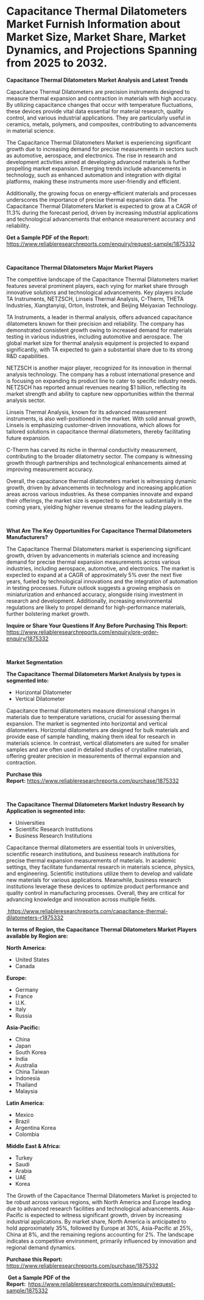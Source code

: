 <p><h1>Capacitance Thermal Dilatometers Market Furnish Information about Market Size, Market Share, Market Dynamics, and Projections Spanning from 2025 to 2032.</h1></p><p><strong>Capacitance Thermal Dilatometers Market Analysis and Latest Trends</strong></p>
<p><p>Capacitance Thermal Dilatometers are precision instruments designed to measure thermal expansion and contraction in materials with high accuracy. By utilizing capacitance changes that occur with temperature fluctuations, these devices provide vital data essential for material research, quality control, and various industrial applications. They are particularly useful in ceramics, metals, polymers, and composites, contributing to advancements in material science.</p><p>The Capacitance Thermal Dilatometers Market is experiencing significant growth due to increasing demand for precise measurements in sectors such as automotive, aerospace, and electronics. The rise in research and development activities aimed at developing advanced materials is further propelling market expansion. Emerging trends include advancements in technology, such as enhanced automation and integration with digital platforms, making these instruments more user-friendly and efficient.</p><p>Additionally, the growing focus on energy-efficient materials and processes underscores the importance of precise thermal expansion data. The Capacitance Thermal Dilatometers Market is expected to grow at a CAGR of 11.3% during the forecast period, driven by increasing industrial applications and technological advancements that enhance measurement accuracy and reliability.</p></p>
<p><strong>Get a Sample PDF of the Report:&nbsp;</strong> <a href="https://www.reliableresearchreports.com/enquiry/request-sample/1875332?utm_campaign=10&utm_medium=2&utm_source=Github&utm_content=ia&utm_term=12042025&utm_id=capacitance-thermal-dilatometers">https://www.reliableresearchreports.com/enquiry/request-sample/1875332</a></p>
<p>&nbsp;</p>
<p><strong>Capacitance Thermal Dilatometers Major Market Players</strong></p>
<p><p>The competitive landscape of the Capacitance Thermal Dilatometers market features several prominent players, each vying for market share through innovative solutions and technological advancements. Key players include TA Instruments, NETZSCH, Linseis Thermal Analysis, C-Therm, THETA Industries, Xiangtanyiqi, Orton, Instrotek, and Beijing Meiyaxian Technology.</p><p>TA Instruments, a leader in thermal analysis, offers advanced capacitance dilatometers known for their precision and reliability. The company has demonstrated consistent growth owing to increased demand for materials testing in various industries, including automotive and aerospace. The global market size for thermal analysis equipment is projected to expand significantly, with TA expected to gain a substantial share due to its strong R&D capabilities.</p><p>NETZSCH is another major player, recognized for its innovation in thermal analysis technology. The company has a robust international presence and is focusing on expanding its product line to cater to specific industry needs. NETZSCH has reported annual revenues nearing $1 billion, reflecting its market strength and ability to capture new opportunities within the thermal analysis sector.</p><p>Linseis Thermal Analysis, known for its advanced measurement instruments, is also well-positioned in the market. With solid annual growth, Linseis is emphasizing customer-driven innovations, which allows for tailored solutions in capacitance thermal dilatometers, thereby facilitating future expansion.</p><p>C-Therm has carved its niche in thermal conductivity measurement, contributing to the broader dilatometry sector. The company is witnessing growth through partnerships and technological enhancements aimed at improving measurement accuracy.</p><p>Overall, the capacitance thermal dilatometers market is witnessing dynamic growth, driven by advancements in technology and increasing application areas across various industries. As these companies innovate and expand their offerings, the market size is expected to enhance substantially in the coming years, yielding higher revenue streams for the leading players.</p></p>
<p>&nbsp;</p>
<p><strong>What Are The Key Opportunities For Capacitance Thermal Dilatometers Manufacturers?</strong></p>
<p><p>The Capacitance Thermal Dilatometers market is experiencing significant growth, driven by advancements in materials science and increasing demand for precise thermal expansion measurements across various industries, including aerospace, automotive, and electronics. The market is expected to expand at a CAGR of approximately 5% over the next five years, fueled by technological innovations and the integration of automation in testing processes. Future outlook suggests a growing emphasis on miniaturization and enhanced accuracy, alongside rising investment in research and development. Additionally, increasing environmental regulations are likely to propel demand for high-performance materials, further bolstering market growth.</p></p>
<p><strong>Inquire or Share Your Questions If Any Before Purchasing This Report:</strong> <a href="https://www.reliableresearchreports.com/enquiry/pre-order-enquiry/1875332?utm_campaign=10&utm_medium=2&utm_source=Github&utm_content=ia&utm_term=12042025&utm_id=capacitance-thermal-dilatometers">https://www.reliableresearchreports.com/enquiry/pre-order-enquiry/1875332</a></p>
<p>&nbsp;</p>
<p><strong>Market Segmentation</strong></p>
<p><strong>The Capacitance Thermal Dilatometers Market Analysis by types is segmented into:</strong></p>
<p><ul><li>Horizontal Dilatometer</li><li>Vertical Dilatometer</li></ul></p>
<p><p>Capacitance thermal dilatometers measure dimensional changes in materials due to temperature variations, crucial for assessing thermal expansion. The market is segmented into horizontal and vertical dilatometers. Horizontal dilatometers are designed for bulk materials and provide ease of sample handling, making them ideal for research in materials science. In contrast, vertical dilatometers are suited for smaller samples and are often used in detailed studies of crystalline materials, offering greater precision in measurements of thermal expansion and contraction.</p></p>
<p><strong>Purchase this Report:&nbsp;</strong><a href="https://www.reliableresearchreports.com/purchase/1875332?utm_campaign=10&utm_medium=2&utm_source=Github&utm_content=ia&utm_term=12042025&utm_id=capacitance-thermal-dilatometers">https://www.reliableresearchreports.com/purchase/1875332</a></p>
<p>&nbsp;</p>
<p><strong>The Capacitance Thermal Dilatometers Market Industry Research by Application is segmented into:</strong></p>
<p><ul><li>Universities</li><li>Scientific Research Institutions</li><li>Business Research Institutions</li></ul></p>
<p><p>Capacitance thermal dilatometers are essential tools in universities, scientific research institutions, and business research institutions for precise thermal expansion measurements of materials. In academic settings, they facilitate fundamental research in materials science, physics, and engineering. Scientific institutions utilize them to develop and validate new materials for various applications. Meanwhile, business research institutions leverage these devices to optimize product performance and quality control in manufacturing processes. Overall, they are critical for advancing knowledge and innovation across multiple fields.</p></p>
<p><a href="https://www.reliableresearchreports.com/capacitance-thermal-dilatometers-r1875332?utm_campaign=10&utm_medium=2&utm_source=Github&utm_content=ia&utm_term=12042025&utm_id=capacitance-thermal-dilatometers">&nbsp;https://www.reliableresearchreports.com/capacitance-thermal-dilatometers-r1875332</a></p>
<p><strong>In terms of Region, the Capacitance Thermal Dilatometers Market Players available by Region are:</strong></p>
<p>
    <p> <strong> North America: </strong>
        <ul>
            <li>United States</li>
            <li>Canada</li>
        </ul>
        </p> 
    <p> <strong> Europe: </strong>
        <ul>
            <li>Germany</li>
            <li>France</li>
            <li>U.K.</li>
            <li>Italy</li>
            <li>Russia</li>
        </ul>
        </p> 
    <p> <strong> Asia-Pacific: </strong>
        <ul>
            <li>China</li>
            <li>Japan</li>
            <li>South Korea</li>
            <li>India</li>
            <li>Australia</li>
            <li>China Taiwan</li>
            <li>Indonesia</li>
            <li>Thailand</li>
            <li>Malaysia</li>
        </ul>
        </p> 
    <p> <strong> Latin America: </strong>
        <ul>
            <li>Mexico</li>
            <li>Brazil</li>
            <li>Argentina Korea</li>
            <li>Colombia</li>
        </ul>
        </p> 
    <p> <strong> Middle East & Africa: </strong>
        <ul>
            <li>Turkey</li>
            <li>Saudi</li>
            <li>Arabia</li>
            <li>UAE</li>
            <li>Korea</li>
        </ul>
    </p>
    </p>
<p><p>The Growth of the Capacitance Thermal Dilatometers Market is projected to be robust across various regions, with North America and Europe leading due to advanced research facilities and technological advancements. Asia-Pacific is expected to witness significant growth, driven by increasing industrial applications. By market share, North America is anticipated to hold approximately 35%, followed by Europe at 30%, Asia-Pacific at 25%, China at 8%, and the remaining regions accounting for 2%. The landscape indicates a competitive environment, primarily influenced by innovation and regional demand dynamics.</p></p>
<p><strong>Purchase this Report: </strong><a href="https://www.reliableresearchreports.com/purchase/1875332?utm_campaign=10&utm_medium=2&utm_source=Github&utm_content=ia&utm_term=12042025&utm_id=capacitance-thermal-dilatometers">https://www.reliableresearchreports.com/purchase/1875332</a></p>
<p>&nbsp;<strong>Get a Sample PDF of the Report:&nbsp;&nbsp;</strong><a href="https://www.reliableresearchreports.com/enquiry/request-sample/1875332?utm_campaign=10&utm_medium=2&utm_source=Github&utm_content=ia&utm_term=12042025&utm_id=capacitance-thermal-dilatometers">https://www.reliableresearchreports.com/enquiry/request-sample/1875332</a></p>
<p><strong></strong></p>
<p><p></p><p></p><p></p></p>